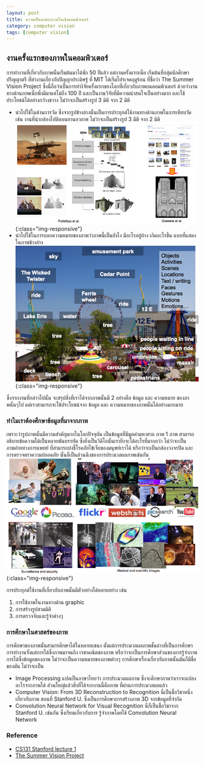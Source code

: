```yaml
---
layout: post
title: ความเป็นมาของภาพในเชิงคอมพิวเตอร์
category: computer vision
tags: [computer vision]
---
```


## งานครั้งแรกของภาพในคอมพิวเตอร์

การทำงานที่เกี่ยวกับภาพนั้นเริ่มต้นมาได้ซัก 50 ปีแล้ว แต่งานครั้งแรกเนี่ย
เริ่มต้นที่กลุ่มนักศึกษาปริญญาตรี ที่ทำงานเกี่ยวกับปัญญาประดิษฐ์ ที่ MIT ได้เริ่มโปรเจคฤดูร้อน
ที่ชื่อว่า The Summer Vision Project ซึ่งนี่ถือว่าเป็นการทำงิจัยครั้งแรกของโลกที่เกี่ยวกับภาพบนคอมพิวเตอร์
ด้วยว่างานทางด้านภาพเนี่ยพึ่งมีมาแค่ไม่ถึง 100 ปี และเป็นงานวิจัยที่มีความน่าสนใจเป็นอย่างมาก และใช้ประโยชน์ได้อย่างกว้างขวาง ไม่ว่าจะเป็นสร้างรูป 3 มิติ จาก 2 มิติ

* นำไปใช้ในด้านการวัด ซึ่งจากรูปข้างล่างนั้นเป็นการประยุกต์ใช้งานทางด้านภาพในการเทียบวัด เช่น งานที่นำกล้องไปติดบนยานอวกาศ ไม่ว่าจะเป็นสร้างรูป 3 มิติ จาก 2 มิติ
![image-title-here](/assets/image_post/23-2-2018/vision_measure.png){:class="img-responsive"}
* นำไปใช้ในการบอกความหมายของภาพว่าภาพนี้เป็นยังไง มีอะไรอยู่บ้าง เกิดอะไรขึ้น แบบที่แสดงในภาพข้างล่าง
![image-title-here](/assets/image_post/23-2-2018/vision_semantic.png){:class="img-responsive"}

ซึ่งจากงานที่กล่าวไปนั้น จะสรุปสิ่งที่เราได้จากภาพนั้นมี 2 อย่างคือ ข้อมูล และ ความหมาย ของภาพนั้นๆไป
แต่เราสามารถจะใช้ประโยชน์จาก ข้อมูล และ ความหมายของภาพนั้นได้อย่างมากมาย

### ทำไมเราต้องศึกษาข้อมูลที่มาจากภาพ
เพราะว่ารูปภาพนั้นมีความสำคัญมากในโลกปัจจุบัน เป็นข้อมูลที่มีมูลค่ามหาศาล ภาพ 1 ภาพ
สามารถอธิบายข้อความได้เป็นหลายพันบรรทัด ซึ่งยิ่งเป็นวิดีโอนั้นเรายิ่งจะได้อะไรที่มากกว่า ไม่ว่าจะเป็น
ภาพถ่ายทางการแพทย์ ที่สามารถบ่งชี้โรคภัยไข้เจ็บของมนุษย์เราได้ หรือว่าจะเป็นกล้องวงจรปิด
และการตรวจตราความปลอดภัย นั้นก็เป็นส่วนนึงของการประมวลผลภาพเช่นกัน
![image-title-here](/assets/image_post/23-2-2018/vision_useful.png){:class="img-responsive"}

การประยุกต์ใช้งานที่เกี่ยวกับภาพนั้นมีตัวอย่างได้หลายอย่าง เช่น
1. การใช้ภาพในงานทางด้าน graphic
2. การสร้างรูปสามมิติ
3. การตรวจจับและรู้จำต่างๆ


### การศึกษาในศาสตร์ของภาพ

การศึกษาของภาพนั้นสามารศึกษาได้ในหลายแขนง
ตั้งแต่การประมวลผลภาพชั้นล่างที่เป็นการศึกษาการทำงานจั้งแต่การได้ซึ่งภาพมาจนถึง เรขาคณิตของภาพ
หรือว่าจะเป็นการศึกษาส่วนของการรู้จำภาพ การได้ซึ่งข้อมูลของภาพ ไม่ว่าจะเป็นความหมายของภาพต่างๆ
การศึกษาเรื่องเกี่ยวกับภาพนั้นมันก็มีชื่อของมัน ไม่ว่าจะเป็น
* Image Processing แปลเป็นภาษาไทยว่า การประมวลผลภาพ ซึ่งจะศึกษาภาพว่าเราจะแปลงอะไรจากภาพได้ ส่วนใหญ่แล้วสิ่งที่ได้จากงานนี้คือภาพ ที่ผ่านการประมวลผลแล้ว
* Computer Vision: From 3D Reconstruction to Recognition นี่เป็นชื่อวิชาหนึ่งเกี่ยวกับภาพ สอนที่ Stanford U. ซึ่งเป็นการศึกษาการสร้างภาพ 3D จากข้อมูลที่จำกัด
* Convolution Neural Network for Visual Recognition นี่ก็เป็นชื่อวิชาจาก Stanford U. เช่นกัน ซึ่งเรียนเกี่ยวกับการ รู้จำภาพโดยใช้ Convolution Neural Network

### Reference
* [CS131 Stanford lecture 1](http://vision.stanford.edu/teaching/cs131_fall1718/files/01_introduction.pdf)
* [The Summer Vision Project](https://dspace.mit.edu/bitstream/handle/1721.1/6125/AIM-100.pdf?sequence=2)
